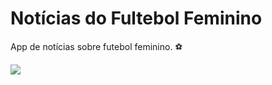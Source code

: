# Notícias do Fultebol Feminino
App de notícias sobre futebol feminino. ⚽️

![](http://fcf.com.br///wp-content/uploads/2017/03/THUMB-FEMININO-OK.jpg)
